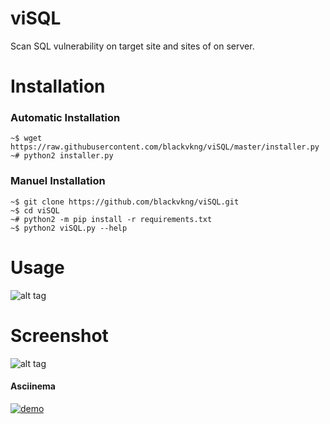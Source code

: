 # viSQL
Scan SQL vulnerability on target site and sites of on server.

# Installation

### Automatic Installation

```
~$ wget https://raw.githubusercontent.com/blackvkng/viSQL/master/installer.py
~# python2 installer.py
```

### Manuel Installation

```
~$ git clone https://github.com/blackvkng/viSQL.git
~$ cd viSQL
~# python2 -m pip install -r requirements.txt
~$ python2 viSQL.py --help
```

# Usage

![alt tag](http://i.hizliresim.com/ZEWv20.png)

# Screenshot
![alt tag](http://i.hizliresim.com/1g412D.png)

#### Asciinema
[![demo](https://asciinema.org/a/124271.png)](https://asciinema.org/a/124271?autoplay=1)
